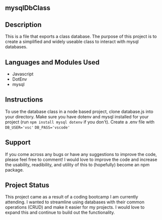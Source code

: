 ## mysqlDbClass

## Description
This is a file that exports a class database. The purpose of this project is to create a simplified and widely useable class to interact with mysql databases. 

## Languages and Modules Used
* Javascript
* DotEnv
* mysql

## Instructions
To use the database class in a node based project, clone database.js into your directory. Make sure you have dotenv and mysql installed for your project (run ```npm install mysql dotenv``` if you don't). Create a .env file with 
```DB_USER='vsc'```
```DB_PASS='vscode'```



## Support
If you come across any bugs or have any suggestions to improve the code, please feel free to comment! I would love to improve the code and increase the usability, readibility, and utility of this to (hopefully) become an npm package. 

## Project Status
This project came as a result of a coding bootcamp I am currently attending. I wanted to streamline using databases with their common operations (CRUD) and make it easier for my projects. I would love to expand this and continue to build out the functionality. 
